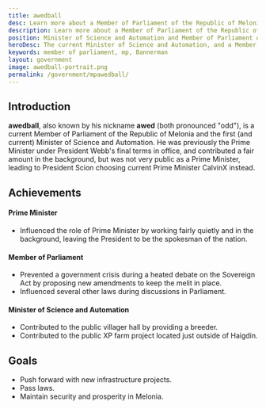 ```yaml
---
title: awedball
desc: Learn more about a Member of Parliament of the Republic of Melonia, awedball.
description: Learn more about a Member of Parliament of the Republic of Melonia, awedball.
position: Minister of Science and Automation and Member of Parliament of the Republic of Melonia
heroDesc: The current Minister of Science and Automation, and a Member of Parliament of the Republic of Melonia.
keywords: member of parliament, mp, Bannerman
layout: government
image: awedball-portrait.png
permalink: /government/mpawedball/
---
```


## Introduction
**awedball**, also known by his nickname **awed** (both pronounced "odd"), is a current Member of Parliament of the Republic of Melonia and the first (and current) Minister of Science and Automation. He was previously the Prime Minister under President Webb's final terms in office, and contributed a fair amount in the background, but was not very public as a Prime Minister, leading to President Scion choosing current Prime Minister CalvinX instead.

## Achievements

#### Prime Minister
- Influenced the role of Prime Minister by working fairly quietly and in the background, leaving the President to be the spokesman of the nation.

#### Member of Parliament
- Prevented a government crisis during a heated debate on the Sovereign Act by proposing new amendments to keep the melit in place.
- Influenced several other laws during discussions in Parliament.

#### Minister of Science and Automation
- Contributed to the public villager hall by providing a breeder.
- Contributed to the public XP farm project located just outside of Haigdin.

## Goals
- Push forward with new infrastructure projects.
- Pass laws.
- Maintain security and prosperity in Melonia.
